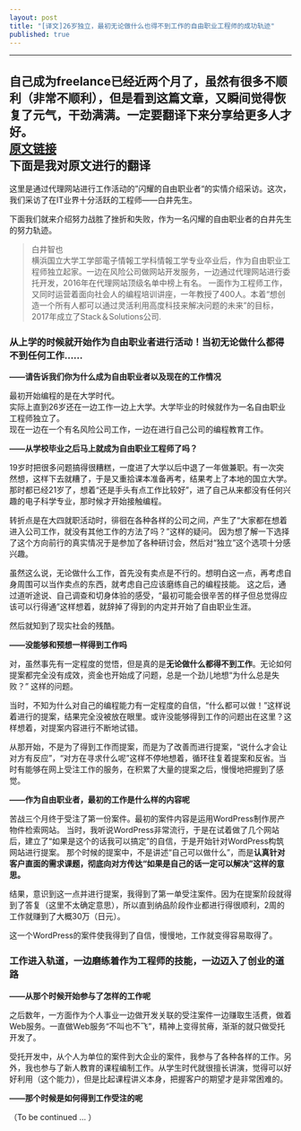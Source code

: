 ```yaml
---
layout: post
title: "[译文]26岁独立，最初无论做什么也得不到工作的自由职业工程师的成功轨迹"
published: true
---
```

---
自己成为freelance已经近两个月了，虽然有很多不顺利（非常不顺利），但是看到这篇文章，又瞬间觉得恢复了元气，干劲满满。一定要翻译下来分享给更多人才好。<br>
<a href="https://crowdtech.jp/square/132">原文链接</a>  
下面是我对原文进行的翻译
---
这里是通过代理网站进行工作活动的”闪耀的自由职业者“的实情介绍采访。这次，我们采访了在IT业界十分活跃的工程师——白井先生。

下面我们就来介绍努力战胜了挫折和失败，作为一名闪耀的自由职业者的白井先生的努力轨迹。

<blockquote>
白井智也<br>
横浜国立大学工学部電子情報工学科情報工学专业卒业后，作为自由职业工程师独立起家。一边在风险公司做网站开发服务，一边通过代理网站进行委托开发，2016年在代理网站顶级名单中榜上有名。  
一面作为工程师工作，又同时运营着面向社会人的编程培训讲座，一年教授了400人。本着“想创造一个所有人都可以通过灵活利用高度科技来解决问题的未来”的目标，2017年成立了Stack＆Solutions公司.  
</blockquote>

<h3>从上学的时候就开始作为自由职业者进行活动！当初无论做什么都得不到任何工作……</h3>

<b>——请告诉我们你为什么成为自由职业者以及现在的工作情况</b>

最初开始编程的是在大学时代。  
实际上直到26岁还在一边工作一边上大学。大学毕业的时候就作为一名自由职业工程师独立了。  
现在一边在一个有名风险公司工作，一边在进行自己公司的编程教育工作。  

<b>——从学校毕业之后马上就成为自由职业工程师了吗？</b>

19岁时把很多问题搞得很糟糕，一度进了大学以后中退了一年做兼职。有一次突然想，这样下去就糟了，于是又重拾课本准备再考，结果考上了本地的国立大学。那时都已经21岁了，想着“还是手头有点工作比较好”，进了自己从来都没有任何兴趣的电子科学专业，那时候才开始接触编程。

转折点是在大四就职活动时，徘徊在各种各样的公司之间，产生了“大家都在想着进入公司工作，就没有其他工作的方法了吗？”这样的疑问。
因为想了解一下选择了这个方向前行的真实情况于是参加了各种研讨会，然后对“独立”这个选项十分感兴趣。

虽然这么说，无论做什么工作，首先没有卖点是不行的。想明白这一点，再考虑自身周围可以当作卖点的东西，就考虑自己应该磨练自己的编程技能。
这之后，通过道听途说、自己调查和切身体验的感受，“最初可能会很辛苦的样子但总觉得应该可以行得通”这样想着，就辞掉了得到的内定并开始了自由职业生涯。

然后就知到了现实社会的残酷。

<b>——没能够和预想一样得到工作吗</b>

对，虽然事先有一定程度的觉悟，但是真的是<b>无论做什么都得不到工作</b>。无论如何提案都完全没有成效，资金也开始成了问题，总是一个劲儿地想“为什么总是失败？” 这样的问题。

当时，不知为什么对自己的编程能力有一定程度的自信，“什么都可以做！”这样说着进行的提案，结果完全没被放在眼里。或许没能够得到工作的问题出在这里？这样想着，对提案内容进行不断地试错。  

从那开始，不是为了得到工作而提案，而是为了改善而进行提案，“说什么才会让对方有反应”，“对方在寻求什么呢”这样不停地想着，循环往复着提案和反省。当时有能够在网上受注工作的服务，在积累了大量的提案之后，慢慢地把握到了感觉。  

<b>——作为自由职业者，最初的工作是什么样的内容呢</b>

苦战三个月终于受注了第一份案件。最初的案件内容是运用WordPress制作房产物件检索网站。
当时，我听说WordPress非常流行，于是在试着做了几个网站后，建立了“如果是这个的话我可以搞定”的自信，于是开始针对WordPress构筑网站进行提案。
那个时候的提案中，不是讲述“自己可以做什么”，而是<b>认真针对客户直面的需求课题，彻底向对方传达“如果是自己的话一定可以解决”这样的意思。</b>

结果，意识到这一点并进行提案，我得到了第一单受注案件。因为在提案阶段就得到了答复（这里不太确定意思），所以直到纳品阶段作业都进行得很顺利，2周的工作就赚到了大概30万（日元）。

这一个WordPress的案件使我得到了自信，慢慢地，工作就变得容易取得了。

<h3>工作进入轨道，一边磨练着作为工程师的技能，一边迈入了创业的道路</h3>

<b>——从那个时候开始参与了怎样的工作呢</b>

之后数年，一方面作为个人事业一边做开发关联的受注案件一边赚取生活费，做着Web服务。一直做Web服务“不叫也不飞”，精神上变得贫瘠，渐渐的就只做受托开发了。

受托开发中，从个人为单位的案件到大企业的案件，我参与了各种各样的工作。另外，我也参与了新人教育的课程编制工作。从学生时代就很擅长讲演，觉得可以好好利用（这个能力），但是比起课程讲义本身，把握客户的期望才是非常困难的。

<b>——那个时候是如何得到工作受注的呢</b>

（To be continued … ）